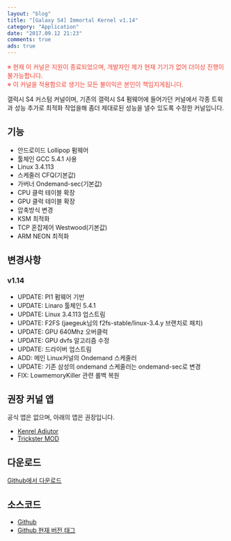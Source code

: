 ```yaml
---
layout: "blog"
title: "[Galaxy S4] Immortal Kernel v1.14"
category: "Application"
date: "2017.09.12 21:23"
comments: true
ads: true
---
```

<p style="color:#f44336;">※ 현재 이 커널은 지원이 종료되었으며, 개발자인 제가 현재 기기가 없어 더이상 진행이 불가능합니다.<br>
※ 이 커널을 적용함으로 생기는 모든 불이익은 본인이 책임지게됩니다.</p>

갤럭시 S4 커스텀 커널이며, 기존의 갤럭시 S4 펌웨어에 들어가던 커널에서 각종 트윅과 성능 추가로 최적화 작업을해 좀더 제대로된 성능을 낼수 있도록 수정한 커널입니다.

## 기능
- 안드로이드 Lollipop 펌웨어
- 툴체인 GCC 5.4.1 사용
- Linux 3.4.113
- 스케줄러 CFQ(기본값)
- 가버너 Ondemand-sec(기본값)
- CPU 클럭 테이블 확장
- GPU 클럭 테이블 확장
- 압축방식 변경
- KSM 최적화
- TCP 혼잡제어 Westwood(기본값)
- ARM NEON 최적화

## 변경사항
### v1.14
- UPDATE: PI1 펌웨어 기반
- UPDATE: Linaro 툴체인 5.4.1
- UPDATE: Linux 3.4.113 업스트림
- UPDATE: F2FS (jaegeuk님의 f2fs-stable/linux-3.4.y 브랜치로 패치)
- UPDATE: GPU 640Mhz 오버클럭
- UPDATE: GPU dvfs 알고리즘 수정
- UPDATE: 드라이버 업스트림
- ADD: 메인 Linux커널의 Ondemand 스케줄러
- UPDATE: 기존 삼성의 ondemand 스케줄러는 ondemand-sec로 변경
- FIX: LowmemoryKiller 관련 롤백 복원

## 권장 커널 앱
공식 앱은 없으며, 아래의 앱은 권장입니다.
- [Kenrel Adiutor](https://play.google.com/store/apps/details?id=com.grarak.kerneladiutor)
- [Trickster MOD](https://play.google.com/store/apps/details?id=com.bigeyes0x0.trickstermod)

## 다운로드
[Github에서 다운로드](https://github.com/OPNay/android_kernel_samsung_jalte/releases/tag/v1.14)

## 소스코드
- [Github](https://github.com/OPNay/android_kernel_samsung_jalte/)
- [Github 현재 버전 태그](https://github.com/OPNay/android_kernel_samsung_jalte/tree/v1.14)
